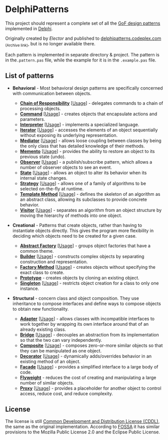 # DelphiPatterns

This project should represent a complete set of all the [GoF design patterns](https://en.wikipedia.org/wiki/Design_Patterns) implemented in [Delphi](https://learndelphi.org/).

Originally created by *Elector* and published to [delphipatterns.codeplex.com](https://web.archive.org/web/20170408044234/https://delphipatterns.codeplex.com/) <sub>(Archive link)</sub>, but is no longer available there.

Each pattern is implemented in separate directory & project. The pattern is in the`.pattern.pas` file, while the example for it is in the `.example.pas` file.

## List of patterns

* **Behavioral** - Most behavioral design patterns are specifically concerned with communication between objects.
  * **[Chain of Responsibility](Behavioral/Behavioral.ChainOfResponsibility/Behavioral.ChainOfResponsibility.Pattern.pas)** [[Usage](Behavioral/Behavioral.ChainOfResponsibility/Behavioral.ChainOfResponsibility.Example.pas)] - delegates commands to a chain of processing objects.
  * **[Command](/Behavioral/Behavioral.Command/Behavioral.Command.Pattern.pas)** [[Usage](Behavioral/Behavioral.Command/Behavioral.Command.Example.pas)] - creates objects that encapsulate actions and parameters.
  * **[Interpreter](Behavioral/Behavioral.Interpreter/Behavioral.Interpreter.Pattern.pas)** [[Usage](Behavioral/Behavioral.Interpreter/Behavioral.Interpreter.Example.pas)] - implements a specialized language.
  * **[Iterator](Behavioral/Behavioral.Iterator/Behavioral.Iterator.Pattern.pas)** [[Usage](Behavioral/Behavioral.Iterator/Behavioral.Iterator.Example.pas)] - accesses the elements of an object sequentially without exposing its underlying representation.
  * **[Mediator](Behavioral/Behavioral.Mediator/Behavioral.Mediator.Pattern.pas)** [[Usage](Behavioral/Behavioral.Mediator/Behavioral.Mediator.Example.pas)] - allows loose coupling between classes by being the only class that has detailed knowledge of their methods.
  * **[Memento](Behavioral/Behavioral.Memento/Behavioral.Memento.Pattern.pas)** [[Usage](Behavioral/Behavioral.Memento/Behavioral.Mediator.Example.pas)] - provides the ability to restore an object to its previous state (undo).
  * **[Observer](Behavioral/Behavioral.Observer/Behavioral.Observer.Pattern.pas)** [[Usage](Behavioral/Behavioral.Observer/Behavioral.Observer.Example.pas)] - a publish/subscribe pattern, which allows a number of observer objects to see an event.
  * **[State](Behavioral/Behavioral.State/Behavioral.State.Pattern.pas)** [[Usage](Behavioral/Behavioral.State/Behavioral.State.Example.pas)] - allows an object to alter its behavior when its internal state changes.
  * **[Strategy](Behavioral/Behavoral.Strategy/Behavioral.Strategy.Pattern.pas)** [[Usage](Behavioral/Behavoral.Strategy/Behavioral.Strategy.Example.pas)] - allows one of a family of algorithms to be selected on-the-fly at runtime.
  * **[Template Method](Behavioral/Behavioral.TemplateMethod/Behavioral.TemplateMethod.Pattern.pas)** [[Usage](Behavioral/Behavioral.TemplateMethod/Behavioral.TemplateMethod.Example.pas)] - defines the skeleton of an algorithm as an abstract class, allowing its subclasses to provide concrete behavior.
  * **[Visitor](Behavioral/Behavioral.Visitor/Behavioral.Visitor.Pattern.pas)** [[Usage](Behavioral/Behavioral.Visitor/Behavioral.Visitor.Example.pas)] - separates an algorithm from an object structure by moving the hierarchy of methods into one object.
  
* **Creational** - Patterns that create objects, rather than having to instantiate objects directly. This gives the program more flexibility in deciding which objects need to be created for a given case.
  * **[Abstract Factory](Creational/Creational.AbstractFactory/Creational.AbstractFactory.Pattern.pas)** [[Usage](Creational/Creational.AbstractFactory/Creational.AbstractFactory.Example.pas)] - groups object factories that have a common theme.
  * **[Builder](Creational/Creational.Builder/Creational.Builder.Pattern.pas)** [[Usage](Creational/Creational.Builder/Creational.Builder.Example.pas)] - constructs complex objects by separating construction and representation.
  * **[Factory Method](Creational/Creational.FactoryMethod/Creational.FactoryMethod.Pattern.pas)** [[Usage](Creational/Creational.FactoryMethod/Creational.FactoryMethod.Example.pas)] - creates objects without specifying the exact class to create.
  * **[Prototype](Creational/Creational.Prototype/Creational.Prototype.Pattern.pas)** - creates objects by cloning an existing object.
  * **[Singleton](Creational/Creational.Singleton/Creational.Singleton.Pattern.pas)** [[Usage](Creational/Creational.Singleton/Creational.Singleton.Example.pas)] - restricts object creation for a class to only one instance.
  
* **Structural** - concern class and object composition. They use inheritance to compose interfaces and define ways to compose objects to obtain new functionality.
  * **[Adapter](Structural/Structural.Adapter/Structural.Adapter.Pattern.pas)** [[Usage](Structural/Structural.Adapter/Structural.Adapter.Example.pas)] - allows classes with incompatible interfaces to work together by wrapping its own interface around that of an already existing class.
  * **[Bridge](Structural/Structural.Bridge/Structural.Bridge.Pattern.pas)** [[Usage](Structural/Structural.Bridge/Structural.Bridge.Example.pas)] - decouples an abstraction from its implementation so that the two can vary independently.
  * **[Composite](Structural/Structural.Composite/Structural.Composite.Pattern.pas)** [[Usage](Structural/Structural.Composite/Structural.Composite.Example.pas)] - composes zero-or-more similar objects so that they can be manipulated as one object.
  * **[Decorator](Structural/Structural.Decorator/Structural.Decorator.Pattern.pas)** [[Usage](Structural/Structural.Decorator/Structural.Decorator.Example.pas)] - dynamically adds/overrides behavior in an existing method of an object.
  * **[Facade](Structural/Structural.Facade/Structural.Facade.Pattern.pas)** [[Usage](Structural/Structural.Facade/Structural.Facade.Example.pas)] - provides a simplified interface to a large body of code.
  * **[Flyweight](Structural/Structural.Flyweight/Structural.Flyweight.Pattern.pas)** - reduces the cost of creating and manipulating a large number of similar objects.
  * **[Proxy](Structural/Structural.Proxy/Structural.Proxy.Pattern.pas)** [[Usage](Structural/Structural.Proxy/Structural.Proxy.Example.pas)] - provides a placeholder for another object to control access, reduce cost, and reduce complexity.

## License

The license is still [Common Development and Distribution License (CDDL)](https://github.com/jimmckeeth/DelphiPatterns/blob/master/LICENSE.md), the same as the original implementation. According to [FOSSA](https://fossa.com/blog/open-source-licenses-101-cddl-common-development-distribution-license/) it has similar provisions to the Mozilla Public License 2.0 and the Eclipse Public License.
